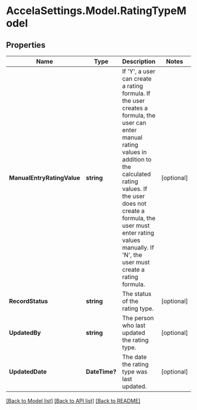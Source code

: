 # AccelaSettings.Model.RatingTypeModel
## Properties

Name | Type | Description | Notes
------------ | ------------- | ------------- | -------------
**ManualEntryRatingValue** | **string** | If &#39;Y&#39;, a user can create a rating formula. If the user creates a formula, the user can enter manual rating values in addition to the calculated rating values. If the user does not create a formula, the user must enter rating values manually. If &#39;N&#39;, the user must create a rating formula. | [optional] 
**RecordStatus** | **string** | The status of the rating type. | [optional] 
**UpdatedBy** | **string** | The person who last updated the rating type. | [optional] 
**UpdatedDate** | **DateTime?** | The date the rating type was last updated. | [optional] 

[[Back to Model list]](../README.md#documentation-for-models) [[Back to API list]](../README.md#documentation-for-api-endpoints) [[Back to README]](../README.md)

